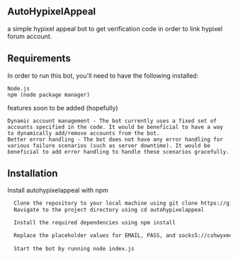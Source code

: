 ## AutoHypixelAppeal

a simple hypixel appeal bot to get verification code in order to link hypixel forum account.

## Requirements

In order to run this bot, you'll need to have the following installed:

    Node.js
    npm (node package manager)

features soon to be added (hopefully)

    Dynamic account management - The bot currently uses a fixed set of accounts specified in the code. It would be beneficial to have a way to dynamically add/remove accounts from the bot.
    Better error handling - The bot does not have any error handling for various failure scenarios (such as server downtime). It would be beneficial to add error handling to handle these scenarios gracefully.
    
    
## Installation

Install autohypixelappeal with npm

```bash
  Clone the repository to your local machine using git clone https://github.com/fall4j/autohypixelappeal
  Navigate to the project directory using cd autohypixelappeal

  Install the required dependencies using npm install

  Replace the placeholder values for EMAIL, PASS, and socks5://cshwyxmc:yno34c71rc09@64.137.92.191:6390 with your actual credentials in the accounts array 
  
  Start the bot by running node index.js
```
    
